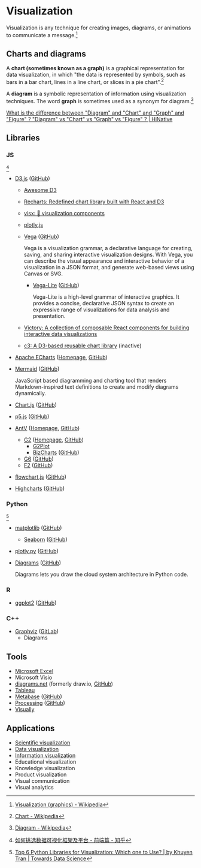 # Visualization
Visualization is any technique for creating images, diagrams, or animations to communicate a message.[^wiki]

## Charts and diagrams
A **chart (sometimes known as a graph)** is a graphical representation for data visualization, in which "the data is represented by symbols, such as bars in a bar chart, lines in a line chart, or slices in a pie chart".[^chart-wiki]

A **diagram** is a symbolic representation of information using visualization techniques. The word **graph** is sometimes used as a synonym for diagram.[^diagram-wiki]

[What is the difference between "Diagram" and "Chart" and "Graph" and "Figure" ? "Diagram" vs "Chart" vs "Graph" vs "Figure" ? | HiNative](https://hinative.com/questions/13093815)

[^chart-wiki]: [Chart - Wikipedia](https://en.wikipedia.org/wiki/Chart)
[^diagram-wiki]: [Diagram - Wikipedia](https://en.wikipedia.org/wiki/Diagram)

## Libraries
### JS
[^lib-js-wuduoyi]
- [D3.js](https://d3js.org/) ([GitHub](https://github.com/d3/d3))
  - [Awesome D3](https://github.com/wbkd/awesome-d3)
  - [Recharts: Redefined chart library built with React and D3](https://github.com/recharts/recharts)
  - [visx: 🐯 visualization components](https://github.com/airbnb/visx)
  - [plotly.js](https://github.com/plotly/plotly.js)
  - [Vega](https://vega.github.io/vega/) ([GitHub](https://github.com/vega/vega))
  
    Vega is a visualization grammar, a declarative language for creating, saving, and sharing interactive visualization designs. With Vega, you can describe the visual appearance and interactive behavior of a visualization in a JSON format, and generate web-based views using Canvas or SVG.
    
    - [Vega-Lite](https://vega.github.io/vega-lite/) ([GitHub](https://github.com/vega/vega-lite))
    
      Vega-Lite is a high-level grammar of interactive graphics. It provides a concise, declarative JSON syntax to create an expressive range of visualizations for data analysis and presentation.
  
  - [Victory: A collection of composable React components for building interactive data visualizations](https://github.com/FormidableLabs/victory)
  - [c3: A D3-based reusable chart library](https://github.com/c3js/c3) (inactive)
- [Apache ECharts](Libraries/ECharts/README.md) ([Homepage](https://echarts.apache.org/), [GitHub](https://github.com/apache/echarts))
- [Mermaid](https://mermaid.js.org/) ([GitHub](https://github.com/mermaid-js/mermaid))

  JavaScript based diagramming and charting tool that renders Markdown-inspired text definitions to create and modify diagrams dynamically.
- [Chart.js](https://www.chartjs.org/) ([GitHub](https://github.com/chartjs/Chart.js))
- [p5.js](https://p5js.org/) ([GitHub](https://github.com/processing/p5.js))
- [AntV](Libraries/AntV/README.md) ([Homepage](https://antv.vision/), [GitHub](https://github.com/antvis))
  - [G2](Libraries/AntV/G2.md) ([Homepage](https://g2.antv.vision/), [GitHub](https://github.com/antvis/G2))
    - [G2Plot](Libraries/AntV/G2Plot.md)
    - [BizCharts](https://bizcharts.taobao.com/) ([GitHub](https://github.com/alibaba/BizCharts))
  - [G6](https://g6.antv.vision/) ([GitHub](https://github.com/antvis/G6))
  - [F2](https://f2.antv.vision/) ([GitHub](https://github.com/antvis/F2))
- [flowchart.js](http://flowchart.js.org/) ([GitHub](https://github.com/adrai/flowchart.js))
- [Highcharts](https://www.highcharts.com/) ([GitHub](https://github.com/highcharts/highcharts))

[^lib-js-wuduoyi]: [如何挑选数据可视化框架及平台 - 前端篇 - 知乎](https://zhuanlan.zhihu.com/p/149398216)

### Python
[^lib-py-khuyen]
- [matplotlib](https://matplotlib.org/) ([GitHub](https://github.com/matplotlib/matplotlib))
  - [Seaborn](https://seaborn.pydata.org/) ([GitHub](https://github.com/mwaskom/seaborn))
- [plotly.py](https://plotly.com/python/) ([GitHub](https://github.com/plotly/plotly.py))
- [Diagrams](https://diagrams.mingrammer.com/) ([GitHub](https://github.com/mingrammer/diagrams))

  Diagrams lets you draw the cloud system architecture in Python code.

[^lib-py-khuyen]: [Top 6 Python Libraries for Visualization: Which one to Use? | by Khuyen Tran | Towards Data Science](https://towardsdatascience.com/top-6-python-libraries-for-visualization-which-one-to-use-fe43381cd658)

### R
- [ggplot2](https://ggplot2.tidyverse.org/) ([GitHub](https://github.com/tidyverse/ggplot2))

### C++
- [Graphviz](https://graphviz.org/) ([GitLab](https://gitlab.com/graphviz/graphviz))
  - Diagrams

## Tools
- [Microsoft Excel](https://www.microsoft.com/microsoft-365/excel)
- Microsoft Visio
- [diagrams.net](https://www.diagrams.net/) (formerly draw.io, [GitHub](https://github.com/jgraph/drawio))
- [Tableau](Tools/Tableau.md)
- [Metabase](https://www.metabase.com/) ([GitHub](https://github.com/metabase/metabase))
- [Processing](https://processing.org/) ([GitHub](https://github.com/processing/processing4))
- [Visually](https://visual.ly/)

## Applications
- [Scientific visualization](https://en.wikipedia.org/wiki/Scientific_visualization)
- [Data visualization](https://en.wikipedia.org/wiki/Data_visualization)
- [Information visualization](https://en.wikipedia.org/wiki/Information_visualization)
- Educational visualization
- Knowledge visualization
- Product visualization
- Visual communication
- Visual analytics

[^wiki]: [Visualization (graphics) - Wikipedia](https://en.wikipedia.org/wiki/Visualization_(graphics)#Information_visualization)